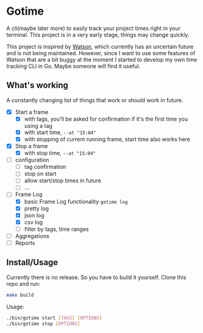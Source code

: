 # Gotime

A cli(maybe later more) to easily track your project times right in your terminal. This project is in a very early stage, things may change quickly.

This project is inspired by [Watson](https://github.com/TailorDev/Watson), which currently has an uncertain future and is not being maintained. However, since I want to use some features of Watson that are a bit buggy at the moment I started to develop my own time tracking CLI in Go. Maybe someone will find it useful.

## What's working

A constantly changing list of things that work or should work in future.

- [x] Start a frame
  - [x] with tags, you'll be asked for confirmation if it's the first time you using a tag
  - [x] with start time, `--at "15:04"`
  - [x] with stopping of current running frame, start time also works here
- [x] Stop a frame
  - [x] with stop time, `--at "15:04"`
- [ ] configuration
  - [ ] tag confirmation
  - [ ] stop on start
  - [ ] allow start/stop times in future
  - [ ] ...
- [ ] Frame Log
  - [x] basic Frame Log functionality `gotime log`
  - [x] pretty log
  - [x] json log
  - [x] csv log
  - [ ] filter by tags, time ranges
- [ ] Aggregations
- [ ] Reports

## Install/Usage

Currently there is no release. So you have to build it yourself. Clone this repo and run:

```bash
make build
```

Usage:

```bash
./bin/gotime start [TAGS] [OPTIONS]
./bin/gotime stop [OPTIONS]
```
